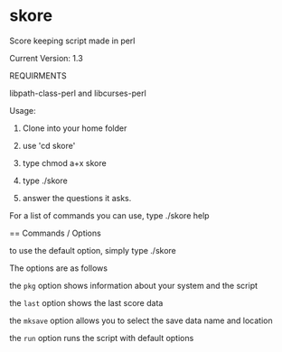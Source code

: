 # skore
Score keeping script made in perl

Current Version: 1.3

REQUIRMENTS

libpath-class-perl and libcurses-perl

Usage:

1. Clone into your home folder

2. use 'cd skore'

3. type chmod a+x skore

4. type ./skore

5. answer the questions it asks.


For a list of commands you can use, type ./skore help

== Commands / Options

to use the default option, simply type ./skore

The options are as follows

the `pkg` option shows information about your system and the script

the `last` option shows the last score data

the `mksave` option allows you to select the save data name and location

the `run` option runs the script with default options
